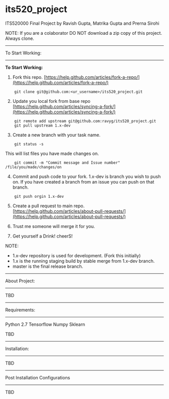 # its520_project
ITS520000 Final Project by Ravish Gupta, Matrika Gupta and Prerna Sirohi

NOTE: If you are a colaborator DO NOT download a zip copy of this project.
Always clone.
**********************************************
To Start Working:
**********************************************
**To Start Working:**
1. Fork this repo. [https://help.github.com/articles/fork-a-repo/](https://help.github.com/articles/fork-a-repo/)
```
    git clone git@github.com:<ur_username>/its520_project.git
```
2. Update you local fork from base repo
    [https://help.github.com/articles/syncing-a-fork/](https://help.github.com/articles/syncing-a-fork/)
```
    git remote add upstream git@github.com:ravyg/its520_project.git
    git pull upstream 1.x-dev
```
3. Create a new branch with your task name.
```
    git status -s
```
This will list files you have made changes on.
```
    git commit -m "Commit message and Issue number" /file/you/made/changes/on
```
4. Commit and push code to your fork. 1.x-dev is branch you wish to push on. If you have created a branch from an issue you can push on that branch.
```
    git push orgin 1.x-dev
```
5. Create a pull request to main repo. [https://help.github.com/articles/about-pull-requests/](https://help.github.com/articles/about-pull-requests/)

6. Trust me someone will merge it for you.
7. Get yourself a Drink! cheerS!


NOTE:
- 1.x-dev repository is used for development. (Fork this initially)
- 1.x is the running staging build by stable merge from 1.x-dev branch.
- master is the final release branch.

**********************************************
About Project:
**********************************************
TBD

**********************************************
Requirements:
**********************************************
Python 2.7
Tensorflow
Numpy
Sklearn

TBD

**********************************************
Installation:
**********************************************
TBD

**********************************************
Post Installation Configurations
**********************************************
TBD

